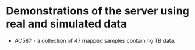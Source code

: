 # Demonstrations of the server using real and simulated data

* AC587 - a collection of 47 mapped samples containing TB data.
